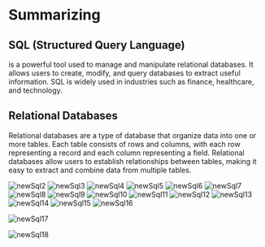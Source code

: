 # Summarizing
 
## SQL (Structured Query Language)
is a powerful tool used to manage and manipulate relational databases. It allows users to create, modify, and query databases to extract useful information. SQL is widely used in industries such as finance, healthcare, and technology.
 
 ## Relational Databases
Relational databases are a type of database that organize data into one or more tables. Each table consists of rows and columns, with each row representing a record and each column representing a field. Relational databases allow users to establish relationships between tables, making it easy to extract and combine data from multiple tables.

![newSql2](https://user-images.githubusercontent.com/60603704/229385074-af84b382-c7cb-4185-803a-7fd6488264b0.PNG)
![newSql3](https://user-images.githubusercontent.com/60603704/229385076-182f242b-2946-4d05-9549-cb1ac74704f3.PNG)
![newSql4](https://user-images.githubusercontent.com/60603704/229385080-ebfc0354-91a1-41f9-acd6-4bdbd2d6bd52.PNG)
![newSql5](https://user-images.githubusercontent.com/60603704/229385082-027d59c2-4bb7-4954-b7f2-ac227813d897.PNG)
![newSql6](https://user-images.githubusercontent.com/60603704/229385085-3be00f12-3507-4a95-9775-ee9dd8bf37ee.PNG)
![newSql7](https://user-images.githubusercontent.com/60603704/229385087-3e5b472f-782f-42a5-a327-7d28bb01bd4a.PNG)
![newSql8](https://user-images.githubusercontent.com/60603704/229385095-6254ec93-16eb-416e-8003-68ca5f80e1dc.PNG)
![newSql9](https://user-images.githubusercontent.com/60603704/229385099-d1290e1d-0455-427d-bd7d-db634db31790.PNG)
![newSql10](https://user-images.githubusercontent.com/60603704/229385100-889c41c0-692f-4d81-a3c9-e329cd7eec1e.PNG)
![newSql11](https://user-images.githubusercontent.com/60603704/229385104-a33e6a2f-c20d-4589-8b55-83b8f080ed05.PNG)
![newSql12](https://user-images.githubusercontent.com/60603704/229385107-1057cf5b-94b8-4e48-8957-4ac8022b7d10.PNG)
![newSql13](https://user-images.githubusercontent.com/60603704/229385108-23b653aa-a14d-49cd-bb77-2c15a36de0b6.PNG)
![newSql14](https://user-images.githubusercontent.com/60603704/229385122-04a39d12-69a3-4d64-91e7-a27a3665b0d1.PNG)
![newSql15](https://user-images.githubusercontent.com/60603704/229385124-57fdc1b9-0b26-4655-86cd-2551ee3bff6c.PNG)
![newSql16](https://user-images.githubusercontent.com/60603704/229385125-9dac415c-9615-4896-aa4b-749bec452485.PNG)

![newSql17](https://user-images.githubusercontent.com/60603704/229385129-ff4af067-1f28-4a21-a01f-738a6a7c7102.PNG)

![newSql18](https://user-images.githubusercontent.com/60603704/229385131-48802e12-a70c-4693-a599-7e64ed73c757.PNG)













